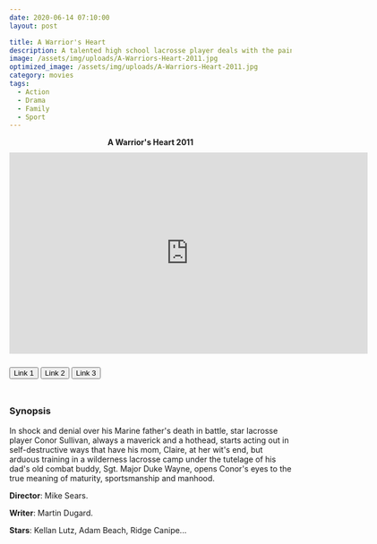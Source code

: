 ```yaml
---
date: 2020-06-14 07:10:00
layout: post

title: A Warrior's Heart
description: A talented high school lacrosse player deals with the pain from his military dad's death, a resentful new coach, and consequences of his own arrogance.
image: /assets/img/uploads/A-Warriors-Heart-2011.jpg
optimized_image: /assets/img/uploads/A-Warriors-Heart-2011.jpg
category: movies
tags:
  - Action
  - Drama
  - Family
  - Sport
---
```

<link rel="stylesheet" type="text/css" href="/assets/css/player.css">

<div class="title-movie" style='text-align: center; font-weight: bold;'> A Warrior's Heart 2011 </div>

<div style='width:100%; height:10px; position:relative; margin-left: auto; margin-right: auto; overflow: hidden;'></div>

<div class="video-wrapper">
<iframe id="myframe" scrolling="no" allowfullscreen="" frameborder="0"  height="360"
src="https://playhydrax.com/?v=IISu5yOaUZ" width="640"></iframe>
</div>

<div style='width:100%; height:10px; position:relative; margin-left: auto; margin-right: auto; overflow: hidden;'></div>

<button class="button_link" onclick="link_1()">Link 1</button>
<button class="button_link" onclick="link_2()">Link 2</button>
<button class="button_link" onclick="link_3()">Link 3</button>

<div style='width:100%; height:10px; position:relative; margin-left: auto; margin-right: auto; overflow: hidden;'></div>

<script>
 var link1 = "https://playhydrax.com/?v=IISu5yOaUZ"
 var link2 = "https://www.fembed.com/v/7ry-jsg81pqp656"
 var link3 = "https://gdriveplayer.me/embed2.php?link=04z3fNWRScIDXoh22GSHAQEi3nFYFI4PDWjfCaTNlXSNtwC%252BrSnnhMXmIYmdHxFbhyHq9kbBYNFdTNcZoBS7eV0bibjZ%252FsJuVD0ZDhlDpVjsYmt3Ds9oqpySWcWOiQxlIkrD%252FhnL0axV3V0jBUw1ZrLQrbiGTx30KjavX1rBKnlcFwAGtpbMc3f4nJxl2NG5LkogKVLz8Izh8rbN9hlB2U"

 function link_1() {
 var x = document.getElementsByClassName("button_link");
 for (var i=0; i < x.length; i++)
 {x[i].classList.remove("button_link_clicked")}
 x[0].classList.add("button_link_clicked");
 document.getElementById("myframe").src = link1;}

 function link_2() {
 var x = document.getElementsByClassName("button_link");
 for (var i=0; i < x.length; i++)
 {x[i].classList.remove("button_link_clicked")}
 x[1].classList.add("button_link_clicked");
 document.getElementById("myframe").src = link2;}

 function link_3() {
 var x = document.getElementsByClassName("button_link");
 for (var i=0; i < x.length; i++)
 {x[i].classList.remove("button_link_clicked")}
 x[2].classList.add("button_link_clicked");
 document.getElementById("myframe").src = link3;}
</script>


### Synopsis
In shock and denial over his Marine father's death in battle, star lacrosse player Conor Sullivan, always a maverick and a hothead, starts acting out in self-destructive ways that have his mom, Claire, at her wit's end, but arduous training in a wilderness lacrosse camp under the tutelage of his dad's old combat buddy, Sgt. Major Duke Wayne, opens Conor's eyes to the true meaning of maturity, sportsmanship and manhood.      

**Director**: Mike Sears.  

**Writer**: Martin Dugard.   

**Stars**:  Kellan Lutz, Adam Beach, Ridge Canipe...      
